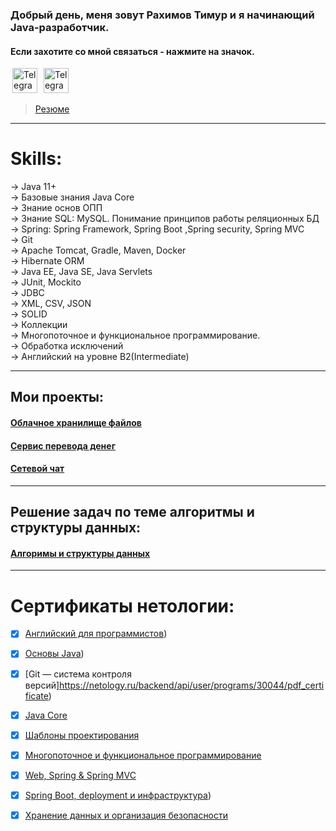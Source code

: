 ### Добрый день, меня зовут Рахимов Тимур и я начинающий Java-разработчик.
#### Если захотите со мной связаться - нажмите на значок. 

[<image alt="Telegram" width="40" hspace="3" src="https://github.com/alfa-prime/alfa-prime/blob/main/img/telegram.svg"/>](https://t.me/Black_Jackiy)
[<image alt="Telegram" width="40" hspace="3" src="https://www.svgrepo.com/show/484995/email-part-2.svg"/>](https://mail.google.com/mail/u/0/?ogbl#inbox)
>[Резюме](https://drive.google.com/file/d/1Ln4nuJcsSrbsxTHLMKyssgHsO_LUL6A1/view?usp=sharing)

---
# Skills:
-> Java 11+<br/>
-> Базовые знания Java Core<br/>
-> Знание основ ОПП<br/>
-> Знание SQL: MySQL. Понимание принципов работы реляционных БД<br/>
-> Spring: Spring Framework, Spring Boot ,Spring security, Spring MVC<br/>
-> Git<br/>
-> Apache Tomcat, Gradle, Maven, Docker<br/>
-> Hibernate ORM<br/>
-> Java EE, Java SE, Java Servlets<br/>
-> JUnit, Mockito<br/>
-> JDBC<br/>
-> XML, CSV, JSON<br/>
-> SOLID<br/>
-> Коллекции<br/>
-> Многопоточное и функциональное программирование.<br/>
-> Обработка исключений<br/>
-> Aнглийский на уровне B2(Intermediate)<br/>

---
## Мои проекты:
#### [Облачное хранилище файлов](https://github.com/TimRakh/MyOwnCloud)
#### [Сервис перевода денег](https://github.com/TimRakh/MoneyTransfer)
#### [Сетевой чат](https://github.com/SolonceNew/Flight_module)

---
## Решение задач по теме алгоритмы и структуры данных:
#### [Алгоримы и структуры данных](https://github.com/TimRakh/Algorithms/tree/main)

---
# Сертификаты нетологии:
- [x] [Английский для программистов](https://netology.ru/backend/api/user/programs/10952/pdf_certificate))
- [x] [Основы Java](https://netology.ru/backend/api/user/programs/29677/pdf_certificate))
- [x] [Git — система контроля версий]https://netology.ru/backend/api/user/programs/30044/pdf_certificate)
- [x] [Java Core](https://netology.ru/backend/api/user/programs/35197/pdf_certificate)
- [x] [Шаблоны проектирования](https://netology.ru/backend/api/user/programs/35202/pdf_certificate)
- [x] [Многопоточное и функциональное программирование](https://netology.ru/backend/api/user/programs/35206/pdf_certificate)
- [x] [Web, Spring & Spring MVC](https://netology.ru/backend/api/user/programs/37402/pdf_certificate)
- [x] [Spring Boot, deployment и инфраструктура](https://netology.ru/backend/api/user/programs/39974/pdf_certificate))
- [x] [Хранение данных и организация безопасности](https://netology.ru/backend/api/user/programs/39979/pdf_certificate)


